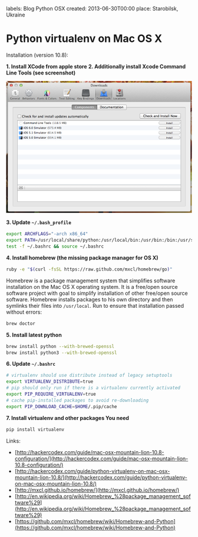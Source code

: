labels: Blog
        Python
        OSX
created: 2013-06-30T00:00
place: Starobilsk, Ukraine

# Python virtualenv on Mac OS X

Installation (version 10.8):

**1. Install XCode from apple store**
**2. Additionally install Xcode Command Line Tools (see screenshot)**

![XCode packages, command line tools](xcode_packages.png)

**3. Update ```~/.bash_profile```**

```bash
export ARCHFLAGS="-arch x86_64"
export PATH=/usr/local/share/python:/usr/local/bin:/usr/bin:/bin:/usr/sbin:/sbin
test -f ~/.bashrc && source ~/.bashrc
```

**4. Install homebrew (the missing package manager for OS X)**

```bash
ruby -e "$(curl -fsSL https://raw.github.com/mxcl/homebrew/go)"
```

Homebrew is a package management system that simplifies software installation on the Mac OS X operating system. It is a free/open source software project with goal to simplify installation of other free/open source software.
Homebrew installs packages to his own directory and then symlinks their files into ```/usr/local```.
Run to ensure that installation passed without errors:
```bash
brew doctor
```

**5. Install latest python**
```bash
brew install python --with-brewed-openssl
brew install python3 --with-brewed-openssl
```

**6. Update ```~/.bashrc```**

```bash
# virtualenv should use distribute instead of legacy setuptools
export VIRTUALENV_DISTRIBUTE=true
# pip should only run if there is a virtualenv currently activated
export PIP_REQUIRE_VIRTUALENV=true
# cache pip-installed packages to avoid re-downloading
export PIP_DOWNLOAD_CACHE=$HOME/.pip/cache
```

**7. Install virtualenv and other packages You need**

```bash
pip install virtualenv
```

Links:

- [http://hackercodex.com/guide/mac-osx-mountain-lion-10.8-configuration/](http://hackercodex.com/guide/mac-osx-mountain-lion-10.8-configuration/)
- [http://hackercodex.com/guide/python-virtualenv-on-mac-osx-mountain-lion-10.8/](http://hackercodex.com/guide/python-virtualenv-on-mac-osx-mountain-lion-10.8/)
- [http://mxcl.github.io/homebrew/](http://mxcl.github.io/homebrew/)
- [http://en.wikipedia.org/wiki/Homebrew_%28package_management_software%29](http://en.wikipedia.org/wiki/Homebrew_%28package_management_software%29)
- [https://github.com/mxcl/homebrew/wiki/Homebrew-and-Python](https://github.com/mxcl/homebrew/wiki/Homebrew-and-Python)
